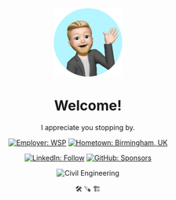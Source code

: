 <div align="center">
  <img width="140px" height="140px" src="./images/waving.png" alt="Profile Photo." />
  <h1>Welcome!</h1>
  <p>I appreciate you stopping by.</p>
  
  [![Employer: WSP](https://img.shields.io/badge/Employer-WSP-red)](https://www.wsp.com)
  [![Hometown: Birmingham, UK](https://img.shields.io/badge/Hometown-Birmingham%2C%20UK-brightgreen)](https://goo.gl/maps/4FykNzHGVjBEMqPv5)
  
  [![LinkedIn: Follow](https://img.shields.io/badge/LinkedIn-Follow-blue)](https://www.linkedin.com/in/jsbayley)
  [![GitHub: Sponsors](https://img.shields.io/badge/GitHub-Sponsors-yellow)](https://www.github.com/sponsors/jamesbayley)

  ![Civil Engineering](https://img.shields.io/badge/Civil-Engineering-violet)
  

  <p>🛠️ 🪚 🏗️</p>
</div>
